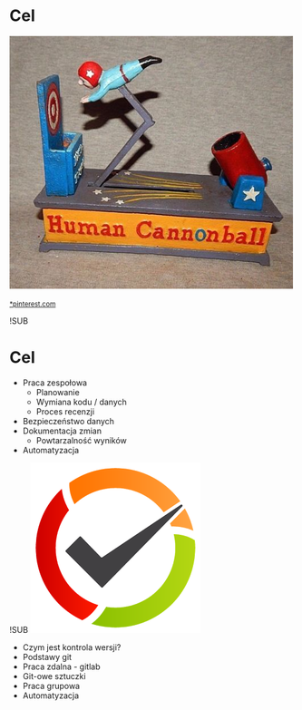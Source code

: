# Cel

![Target](images/target.jpg)<!-- .element width="50%" -->

<small>[*pinterest.com](https://pl.pinterest.com/pin/91620173651168667/)</small>

!SUB
# Cel

* Praca zespołowa
  - Planowanie
  - Wymiana kodu / danych
  - Proces recenzji
* Bezpieczeństwo danych
* Dokumentacja zmian
  - Powtarzalność wyników
* Automatyzacja

!SUB
![todo](images/todo.png)

- Czym jest kontrola wersji?
- Podstawy git
- Praca zdalna - gitlab
- Git-owe sztuczki
- Praca grupowa
- Automatyzacja
